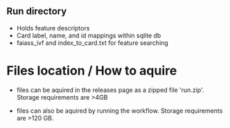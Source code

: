 ## Run directory

- Holds feature descriptors
- Card label, name, and id mappings within sqlite db
- faiass_ivf and index_to_card.txt for feature searching

# Files location / How to aquire

- files can be aquired in the releases page as a zipped file 'run.zip'. Storage requirements are >4GB

- files can also be aquired by running the workflow. Storage requirements are >120 GB. 